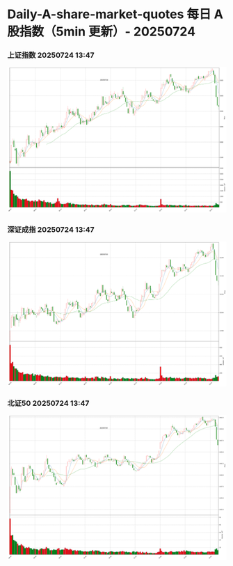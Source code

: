 
# Daily-A-share-market-quotes 每日 A 股指数（5min 更新）- 20250724

### 上证指数 20250724 13:47
![](./fig/2025/7/20250724-sh000001.png)

### 深证成指 20250724 13:47
![](./fig/2025/7/20250724-sz399001.png)

### 北证50 20250724 13:47
![](./fig/2025/7/20250724-bj899050.png)
